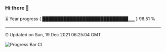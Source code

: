 ### Hi there 👋

⏳ Year progress { ████████████████████████████▁▁ } 96.51 %

---

⏰ Updated on Sun, 19 Dec 2021 06:25:04 GMT

![Progress Bar CI](https://github.com/ZhaoGui/ZhaoGui/workflows/Progress%20Bar%20CI/badge.svg)
